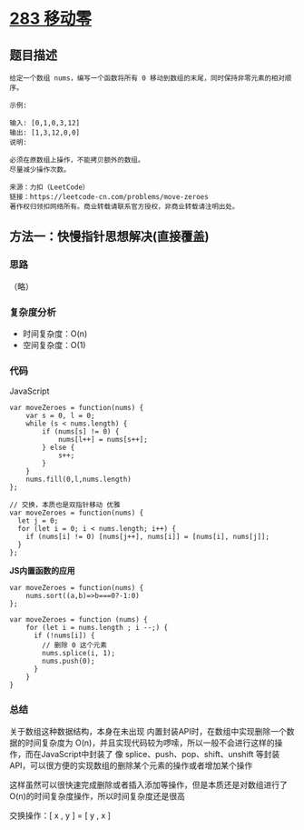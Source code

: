 # [283 移动零](https://leetcode-cn.com/problems/move-zeroes/)

## 题目描述

```
给定一个数组 nums，编写一个函数将所有 0 移动到数组的末尾，同时保持非零元素的相对顺序。

示例:

输入: [0,1,0,3,12]
输出: [1,3,12,0,0]
说明:

必须在原数组上操作，不能拷贝额外的数组。
尽量减少操作次数。

来源：力扣（LeetCode）
链接：https://leetcode-cn.com/problems/move-zeroes
著作权归领扣网络所有。商业转载请联系官方授权，非商业转载请注明出处。
```

## 方法一：**快慢指针思想解决**(直接覆盖)

### 思路

（略）

### 复杂度分析

- 时间复杂度：O(n)
- 空间复杂度：O(1)

### 代码

JavaScript

```JS
var moveZeroes = function(nums) {
    var s = 0, l = 0;
    while (s < nums.length) {
        if (nums[s] != 0) {
            nums[l++] = nums[s++];
        } else {
            s++;
        }
    }
    nums.fill(0,l,nums.length)
};

// 交换，本质也是双指针移动 优雅
var moveZeroes = function(nums) {
  let j = 0;
  for (let i = 0; i < nums.length; i++) {
    if (nums[i] != 0) [nums[j++], nums[i]] = [nums[i], nums[j]]; 
  }
};
```

**JS内置函数的应用**

```JS
var moveZeroes = function(nums) {
    nums.sort((a,b)=>b===0?-1:0)
};

var moveZeroes = function (nums) {
    for (let i = nums.length ; i --;) {
      if (!nums[i]) {
        // 删除 0 这个元素
        nums.splice(i, 1);
        nums.push(0);
      }
    }
}
```

### **总结**

关于数组这种数据结构，本身在未出现 内置封装API时，在数组中实现删除一个数据的时间复杂度为 O(n)，并且实现代码较为啰嗦，所以一般不会进行这样的操作，而在JavaScript中封装了 像 splice、push、pop、shift、unshift 等封装API，可以很方便的实现数组的删除某个元素的操作或者增加某个操作

这样虽然可以很快速完成删除或者插入添加等操作，但是本质还是对数组进行了O(n)的时间复杂度操作，所以时间复杂度还是很高

交换操作：[ x , y ] = [ y , x ]
